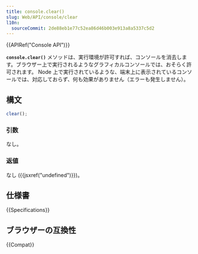 ```yaml
---
title: console.clear()
slug: Web/API/console/clear
l10n:
  sourceCommit: 2de88eb1e77c52ea86d46b003e913a8a5337c5d2
---
```


{{APIRef("Console API")}}

**`console.clear()`** メソッドは、実行環境が許可すれば、コンソールを消去します。ブラウザー上で実行されるようなグラフィカルコンソールでは、おそらく許可されます。 Node 上で実行されているような、端末上に表示されているコンソールでは、対応しておらず、何も効果がありません（エラーも発生しません）。

## 構文

```js
clear();
```

### 引数

なし。

### 返値

なし ({{jsxref("undefined")}})。

## 仕様書

{{Specifications}}

## ブラウザーの互換性

{{Compat}}
